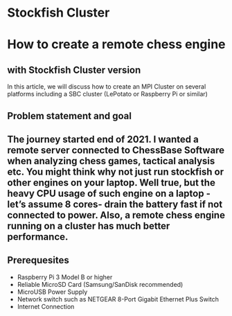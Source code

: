 # Stockfish Cluster
<h1>How to create a remote chess engine</h1>
    <h2>with Stockfish Cluster version</h2>
 In this article, we will discuss how to create an MPI Cluster on several platforms including a SBC cluster (LePotato or Raspberry Pi or similar)
<p><b><h2>Problem statement and goal</b></p><h2>
The journey started end of 2021. I wanted a remote server connected to ChessBase Software when analyzing chess games, tactical analysis etc. You might think why not just run stockfish or other engines on your laptop. Well true, but the heavy CPU usage of such engine on a laptop -let’s assume 8 cores- drain the battery fast if not connected to power. Also, a remote chess engine running on a cluster has much better performance.
<h2>Prerequesites</h2>
<ul>
 <li>Raspberry Pi 3 Model B or higher</li>
 <li>Reliable MicroSD Card (Samsung/SanDisk recommended)</li>
 <li>MicroUSB Power Supply</li>
 <li>Network switch such as NETGEAR 8-Port Gigabit Ethernet Plus Switch</li>
 <li>Internet Connection</li>
</ul>
